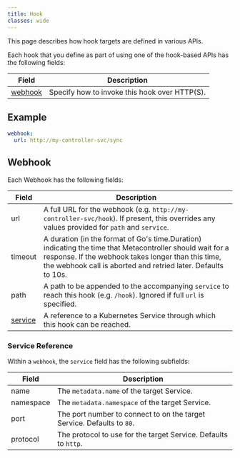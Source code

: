 ```yaml
---
title: Hook
classes: wide
---
```

This page describes how hook targets are defined in various APIs.

Each hook that you define as part of using one of the hook-based APIs
has the following fields:

| Field | Description |
| ----- | ----------- |
| [webhook](#webhook) | Specify how to invoke this hook over HTTP(S). |

## Example

```yaml
webhook:
  url: http://my-controller-svc/sync
```

## Webhook

Each Webhook has the following fields:

| Field | Description |
| ----- | ----------- |
| url | A full URL for the webhook (e.g. `http://my-controller-svc/hook`). If present, this overrides any values provided for `path` and `service`. |
| timeout | A duration (in the format of Go's time.Duration) indicating the time that Metacontroller should wait for a response. If the webhook takes longer than this time, the webhook call is aborted and retried later. Defaults to 10s. |
| path | A path to be appended to the accompanying `service` to reach this hook (e.g. `/hook`). Ignored if full `url` is specified. |
| [service](#service-reference) | A reference to a Kubernetes Service through which this hook can be reached. |

### Service Reference

Within a `webhook`, the `service` field has the following subfields:

| Field | Description |
| ----- | ----------- |
| name | The `metadata.name` of the target Service. |
| namespace | The `metadata.namespace` of the target Service. |
| port | The port number to connect to on the target Service. Defaults to `80`. |
| protocol | The protocol to use for the target Service. Defaults to `http`. |